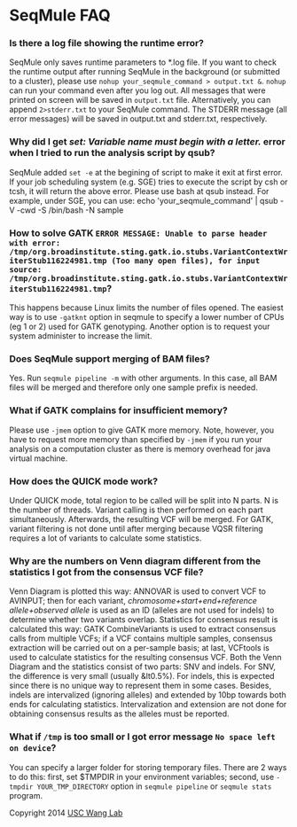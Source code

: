 # SeqMule FAQ

### Is there a log file showing the runtime error? 

SeqMule only saves runtime parameters to \*.log file. If you want to check the runtime output after running SeqMule in the background (or submitted to a cluster), please use `nohup your_seqmule_command > output.txt &`. `nohup` can run your command even after you log out. All messages that were printed on screen will be saved in `output.txt` file. Alternatively, you can append `2>stderr.txt` to your SeqMule command. The STDERR message (all error messages) will be saved in output.txt and stderr.txt, respectively. 

### Why did I get *set: Variable name must begin with a letter.* error when I tried to run the analysis script by qsub? 

SeqMule added `set -e` at the begining of script to make it exit at first error. If your job scheduling system (e.g. SGE) tries to execute the script by csh or tcsh, it will return the above error. Please use bash at qsub instead. For example, under SGE, you can use: 
	echo 'your_seqmule_command' | qsub -V -cwd -S /bin/bash -N sample

### How to solve GATK `ERROR MESSAGE: Unable to parse header with error: /tmp/org.broadinstitute.sting.gatk.io.stubs.VariantContextWriterStub116224981.tmp (Too many open files), for input source: /tmp/org.broadinstitute.sting.gatk.io.stubs.VariantContextWriterStub116224981.tmp`? 

This happens because Linux limits the number of files opened. The easiest way is to use `-gatknt` option in seqmule to specify a lower number of CPUs (eg 1 or 2) used for GATK genotyping. Another option is to request your system administer to increase the limit.

### Does SeqMule support merging of BAM files? 

Yes. Run `seqmule pipeline -m` with other arguments. In this case, all BAM files will be merged and therefore only one sample prefix is needed.

### What if GATK complains for insufficient memory? 

Please use `-jmem` option to give GATK more memory. Note, however, you have to request more memory than specified by `-jmem` if you run your analysis on a computation cluster as there is memory overhead for java virtual machine.

### How does the QUICK mode work? 

Under QUICK mode, total region to be called will be split into N parts.  N is the number of threads. Variant calling is then performed on each part simultaneously. Afterwards, the resulting VCF will be merged. For GATK, variant filtering is not done until after merging because VQSR filtering requires a lot of variants to calculate some statistics.

### Why are the numbers on Venn diagram different from the statistics I got from the consensus VCF file? 

Venn Diagram is plotted this way: ANNOVAR is used to convert VCF to AVINPUT; then for each variant, *chromosome+start+end+reference allele+observed allele* is used as an ID (alleles are not used for indels) to determine whether two variants overlap. Statistics for consensus result is calculated this way: GATK CombineVariants is used to extract consensus calls from multiple VCFs; if a VCF contains multiple samples, consensus extraction will be carried out on a per-sample basis; at last, VCFtools is used to calculate statistics for the resulting consensus VCF. Both the Venn Diagram and the statistics consist of two parts: SNV and indels. For SNV, the difference is very small (usually &lt0.5%). For indels, this is expected since there is no unique way to represent them in some cases. Besides, indels are intervalized (ignoring alleles) and extended by 10bp towards both ends for calculating statistics. Intervalization and extension are not done for obtaining consensus results as the alleles must be reported.

### What if `/tmp` is too small or I got error message `No space left on device`? 

You can specify a larger folder for storing temporary files. There are 2 ways to do this: first, set \$TMPDIR in your environment variables; second, use `-tmpdir YOUR_TMP_DIRECTORY` option in `seqmule pipeline` or `seqmule stats` program.

Copyright 2014 [USC Wang Lab](http://genomics.usc.edu)
